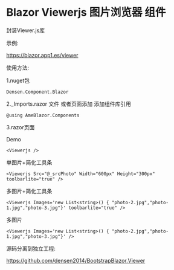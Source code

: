 # Blazor Viewerjs 图片浏览器 组件

封装Viewer.js库

示例:

https://blazor.app1.es/viewer

使用方法:

1.nuget包

```Densen.Component.Blazor```

2._Imports.razor 文件 或者页面添加 添加组件库引用

```@using AmeBlazor.Components```


3.razor页面

Demo

```<Viewerjs />```

单图片+简化工具条

```<Viewerjs Src="@_srcPhoto" Width="600px" Height="300px" toolbarlite="true" />```

多图片+简化工具条

```<Viewerjs Images='new List<string>() { "photo-2.jpg","photo-1.jpg","photo-3.jpg"}' toolbarlite="true" />```

多图片

```<Viewerjs Images='new List<string>() { "photo-2.jpg","photo-1.jpg","photo-3.jpg"}' />```

源码分离到独立工程:

https://github.com/densen2014/BootstrapBlazor.Viewer